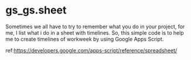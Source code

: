 # gs_gs.sheet

Sometimes we all have to try to remember what you do in your project, for me, I list what i do in a sheet with timelines.
So, this simple code is to help me to create timelines of workweek by using Google Apps Script.

ref:<https://developers.google.com/apps-script/reference/spreadsheet/>
